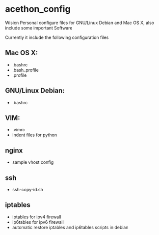 acethon_config
==============

Wisicn Personal configure files for GNU/Linux Debian and Mac OS X, also include some important Software

Currently it include the following configuration files

Mac OS X:
------------
* .bashrc
* .bash_profile
* .profile

GNU/Linux Debian:
------------
* .bashrc

VIM:
------------
* .vimrc
* indent files for python

nginx
------------
* sample vhost config

ssh
------------
* ssh-copy-id.sh

iptables
------------
* iptables for ipv4 firewall
* ip6tables for ipv6 firewall
* automatic restore iptables and ip6tables scripts in debian
